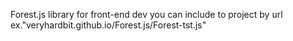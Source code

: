 Forest.js library for front-end dev
you can include to project by url ex."veryhardbit.github.io/Forest.js/Forest-tst.js"
